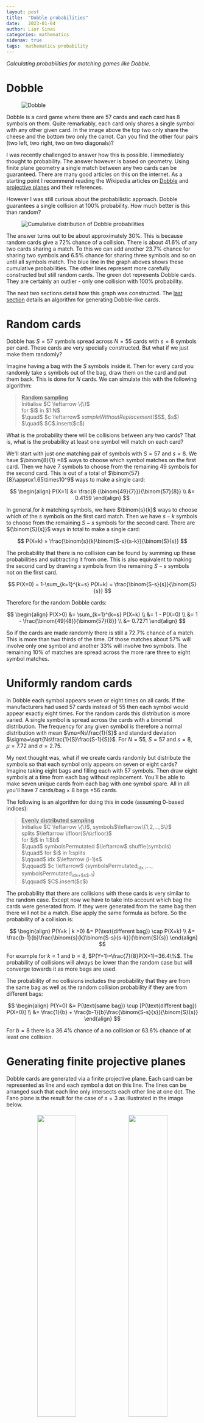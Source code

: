 ```yaml
---
layout: post
title:  "Dobble probabilities"
date:   2023-01-04
author: Lior Sinai
categories: mathematics
sidenav: true
tags:  mathematics probability
---
```


_Calculating probabilities for matching games like Dobble._

# Dobble 

<figure class="post-figure">
<img class="img-80" 
    src="/assets/posts/dobble/Dobble.jpg"
	alt="Dobble"
	>
	<figcaption></figcaption>
</figure>

Dobble is a card game where there are 57 cards and each card has 8 symbols on them.
Quite remarkably, each card only shares a single symbol with any other given card. 
In the image above the top two only share the cheese and the bottom two only the carrot.
Can you find the other four pairs (two left, two right, two on two diagonals)?

I was recently challenged to answer how this is possible. I immediately thought to probability.
The answer however is based on geometry.
Using finite plane geometry a single match between any two cards can be guaranteed.
There are many good articles on this on the internet. 
As a starting point I recommend reading the Wikipedia articles on [Dobble][wiki_dobble] and [projective planes][wiki_finite_plane] and their references.

[wiki_dobble]: https://en.wikipedia.org/wiki/Dobble
[wiki_finite_plane]: https://en.wikipedia.org/wiki/Projective_plane

However I was still curious about the probabilistic approach. 
Dobble guarantees a single collision at 100% probability. 
How much better is this than random? 

<figure class="post-figure">
<img class="img-80" 
    src="/assets/posts/dobble/Dobble_probabilities_cdf.png"
	alt="Cumulative distribution of Dobble probabilities"
	>
	<figcaption></figcaption>
</figure>

The answer turns out to be about approximately 30%. 
This is because random cards give a 72% chance of a collision. 
There is about 41.6% of any two cards sharing a match.
To this we can add another 23.7% chance for sharing two symbols and 6.5% chance for sharing three symbols and so on until all symbols match.
The blue line in the graph aboves shows these cumulative probabilities.
The other lines represent more carefully constructed but still random cards.
The green dot represents Dobble cards.
They are certainly an outlier - only one collision with 100% probability. 

The next two sections detail how this graph was constructed.
The [last section](#generating-finite-projective-planes) details an algorithm for generating Dobble-like cards.

# Random cards

Dobble has $S=57$ symbols spread across $N=55$ cards with $s=8$ symbols per card.
These cards are very specially constructed. But what if we just make them randomly?

Imagine having a bag with the $S$ symbols inside it.
Then for every card you randomly take $s$ symbols out of the bag, draw them on the card and put them back.
This is done for $N$ cards.
We can simulate this with the following algorithm:

<blockquote>
<u><b>Random sampling</b></u> <br>
Initialise $C \leftarrow \{\}$ <br>
for $i$ in $1:N$ <br>
$\quad$ $c \leftarrow$ <var>sampleWithoutReplacement</var>($S$, $s$)  <br>
$\quad$ $C$.insert($c$) 
</blockquote>

What is the probability there will be collisions between any two cards?
That is, what is the probability at least one symbol will match on each card?

We'll start with just one matching pair of symbols with $S=57$ and $s=8$.
We have $\binom{8}{1} =8$ ways to choose which symbol matches on the first card. 
Then we have $7$ symbols to choose from the remaining $49$ symbols for the second card.
This is out of a total of $\binom{57}{8}\approx1.65\times10^9$ ways to make a single card:

$$
\begin{align}
P(X=1) &= \frac{8 {\binom{49}{7}}}{\binom{57}{8}} \\
       &= 0.4159
\end{align}
$$

In general,for $k$ matching symbols, we have $\binom{s}{k}$ ways to choose which of the $s$ symbols on the first card match. 
Then we have ${s-k}$ symbols to choose from the remaining $S-s$ symbols for the second card.
There are ${\binom{S}{s}}$ ways in total to make a single card:

$$
P(X=k) = \frac{\binom{s}{k}\binom{S-s}{s-k}}{\binom{S}{s}}
$$

The probability that there is no collision can be found by summing up these probabilities and subtracting it from one.
This is also equivalent to making the second card by drawing $s$ symbols from the remaining $S-s$ symbols not on the first card. 

$$
P(X=0) =  1-\sum_{k=1}^{k=s} P(X=k) = \frac{\binom{S-s}{s}}{\binom{S}{s}}
$$

Therefore for the random Dobble cards:

$$
\begin{align}
P(X>0) &= \sum_{k=1}^{k=s} P(X=k) \\
          &= 1 - P(X=0) \\
          &= 1 - \frac{\binom{49}{8}}{\binom{57}{8}} \\
          &= 0.7271
\end{align}
$$

So if the cards are made randomly there is still a 72.7% chance of a match. This is more than two thirds of the time.
Of those matches about 57% will involve only one symbol and another 33% will involve two symbols. 
The remaining 10% of matches are spread across the more rare three to eight symbol matches.

# Uniformly random cards

In Dobble each symbol appears seven or eight times on all cards.
If the manufacturers had used 57 cards instead of 55 then each symbol would appear exactly eight times.
For the random cards this distribution is more varied.
A single symbol is spread across the cards with a binomial distribution.
The frequency for any given symbol is therefore a normal distribution 
with mean $\mu=Ns\frac{1}{S}$ and standard deviation $\sigma=\sqrt{Ns\frac{1}{S}\frac{S-1}{S}}$.
For $N=55$, $S=57$ and $s=8$, $\mu=7.72$ and $\sigma=2.75$.

My next thought was, what if we create cards randomly but distribute the symbols so that each symbol only appears on seven or eight cards?
Imagine taking eight bags and filling each with 57 symbols. 
Then draw eight symbols at a time from each bag without replacement. 
You'll be able to make seven unique cards from each bag with one symbol spare.
All in all you'll have 7 cards/bag &times; 8 bags =56 cards.

The following is an algorithm for doing this in code (assuming 0-based indices):
<blockquote>
<u><b>Evenly distributed sampling</b></u> <br>
Initialise $C \leftarrow \{\}$, symbols$\leftarrow\{1,2,...,S\}$ <br>
splits $\leftarrow \lfloor{S/s\rfloor}$ <br>
for $j$ in 1:$b$ <br>
$\quad$ symbolsPermutated $\leftarrow$ shuffle(symbols) <br>
$\quad$ for $i$ in 1:splits <br>
$\qquad$ idx $\leftarrow (i-1)s$  <br>
$\qquad$ $c \leftarrow$ {symbolsPermutated<sub>idx</sub> ,..., symbolsPermutated<sub>idx+$s$-1</sub>}  <br>
$\qquad$ $C$.insert($c$) 
</blockquote>

The probability that there are collisions with these cards is very similar to the random case.
Except now we have to take into account which bag the cards were generated from.
If they were generated from the same bag then there will not be a match. Else apply the same formula as before.
So the probability of a collision is:

$$
\begin{align}
P(Y=k | k >0) &= P(\text{different bag}) \cap P(X=k) \\
              &= \frac{b-1}{b}\frac{\binom{s}{k}\binom{S-s}{s-k}}{\binom{S}{s}}
\end{align}
$$

For example for $k=1$ and $b=8$, $P(Y=1)=\frac{7}{8}P(X=1)=36.4\%$.
The probability of collisions will always be lower than the random case but will converge towards it as more bags are used.

The probability of no collisions includes the probability that they are from the same bag as well as the random collision probability if they are from different bags:

$$
\begin{align}
P(Y=0) &= P(\text{same bag}) \cup [P(\text{different bag}) P(X=0)] \\
              &= \frac{1}{b} + \frac{b-1}{b}\frac{\binom{S-s}{s}}{\binom{S}{s}}
\end{align} 
$$

For $b=8$ there is a 36.4% chance of a no collision or 63.6% chance of at least one collision.

# Generating finite projective planes

Dobble cards are generated via a finite projective plane.
Each card can be represented as line and each symbol a dot on this line.
The lines can be arranged such that each line only intersects each other line at one dot.
The Fano plane is the result for the case of $s=3$ as illustrated in the image below.

<p align="center">
  <img src="/assets/posts/dobble/Dobble_order2.webp" width="45%" style="padding:5px"/>
  <img src="/assets/posts/dobble/Fano_plane.webp" width="45%"  style="padding:5px"/> 
  <p style="text-align:center">
  A 3 symbol Dobble game (left) and the corresponding Fano plane (right) from <a href="https://puzzlewocky.com/games/the-math-of-spot-it/">puzzlewocky.com/games/the-math-of-spot-it/</a>.
  </p>
</p>

To generate the real Dobble game we could try draw all 57 lines such that they also each intersect at one point.
But this will get messy very quickly.
Here is a better technique for drawing finite projective planes of order $n$ where $n=s-1$ and $n$ is prime.

1. Create an $n\times n$ grid of points.
2. Draw $n$ sets of parallel lines through the grid where the slope of the lines varies from (1,1) to (1,$n$). If the line goes off the grid, wrap it around. That is, $j \leftarrow (j +m_j)\mod n$ where $m$ is the slope and the indices are zero based. 
3. Add a set of parallel lines for the rows where slope=(0, 1).
4. Add $n+1$ vanishing points at infinity where these parallel lines "intersect".
5. Make one final card from a line through the vanishing points.

Each plane will have $n^2$ symbols on the grid and $n+1$ symbols on the vanishing points for a total of $n^2+n+1$ unique symbols.
It will have the same number of lines and so therefore the same number of cards. 
In this framework Dobble is an order 7 plane with 8 symbols on each card and 57 unique symbols and 57 possible cards.

Here for example is the $n=s-1=2$ plane as above but made with this technique:

<figure class="post-figure">
<img class="img-50" 
    src="/assets/posts/dobble/finite_plane_order2.png"
	alt="Finite projective plane of order 2"
	>
	<figcaption></figcaption>
</figure>

Note how the red diagonal wraps around to the front.

Here is an order $n=3$ plane with 13 symbols:
<figure class="post-figure">
<img class="img-60" 
    src="/assets/posts/dobble/finite_plane_order3.png"
	alt="Finite projective plane of order 3"
	>
	<figcaption></figcaption>
</figure>

For order $n=4$ this method will fail. Four is not prime so the wrapping around will cause some points to intersect more than once, resulting in more than one symbol matching on some cards. The example below shows a slope (1, 2) line intersecting with the first column twice:
<figure class="post-figure">
<img class="img-50" 
    src="/assets/posts/dobble/finite_plane_order4.png"
	alt="Finite projective plane of order 4"
	>
	<figcaption></figcaption>
</figure>

# Final thoughts

It is actually possible to make an order 4 finite projective plane but with other techniques.
According to [Wikipedia][wiki_finite_plane], it is possible for $n$ where $n$ is a power of a prime.
So $4=2^2$. The first failure case is $n=6$ which is not prime and also not a power of a prime. 
Therefore a Dobble game with seven symbols on each card where all seven symbols have matches is not possible.
The next failure is at $n=10$. It is thought that $n=12$ fails as well but this has not been confirmed.
To say that it another way, no one knows for sure that it is impossible to make a Dobble game with 13 symbols on each card.

This might sound surprising but consider that such a game would have $12^2+12+1=157$ cards. 
Then there are $\binom{157}{13}=3.4\times 10^{18}$ ways to make each card.
That is a truly massive number. 
To put it in perspective, it is more seconds than there are in 100 billion years.

Even with this simple game we have come across a question that is at the frontier of mathematics.


